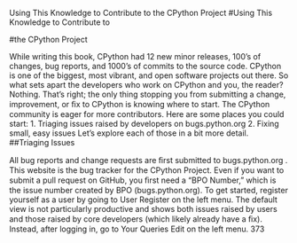 Using This Knowledge to Contribute to the CPython Project 
#Using This Knowledge to Contribute to 

 
#the CPython Project 

 While writing this book, CPython had 12 new minor releases, 100’s of changes, bug reports, and 1000’s of commits to the source code. CPython is one of the biggest, most vibrant, and open software projects out there. So what sets apart the developers who work on CPython and you, the reader? Nothing. That’s right; the only thing stopping you from submitting a change, improvement, or ﬁx to CPython is knowing where to start. The CPython community is eager for more contributors. Here are some places you could start: 1. Triaging issues raised by developers on  bugs.python.org 2. Fixing small, easy issues Let’s explore each of those in a bit more detail. 
##Triaging Issues 

 All bug reports and change requests are ﬁrst submitted to bugs.python.org . This website is the bug tracker for the CPython Project. Even if you want to submit a pull request on GitHub, you ﬁrst need a “BPO Number,” which is the issue number created by BPO (bugs.python.org). To get started, register yourself as a user by going to   User Register  on the left menu. The default view is not particularly productive and shows both issues raised by users and those raised by core developers (which likely already have a ﬁx). Instead, after logging in, go to   Your Queries Edit  on the left menu. 373